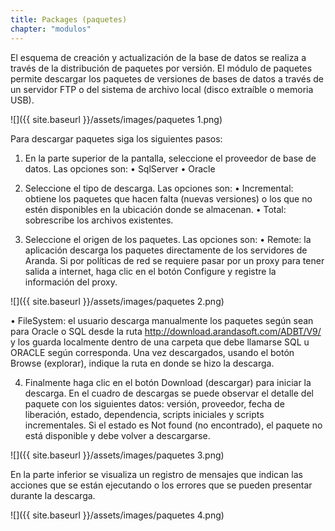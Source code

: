 ```yaml
---
title: Packages (paquetes)
chapter: "modulos"
---
```


El esquema de creación y actualización de la base de datos se realiza a través de la distribución de paquetes por versión. El módulo de paquetes permite descargar los paquetes de versiones de bases de datos a través de un servidor FTP o del sistema de archivo local (disco extraíble o memoria USB).

![]({{ site.baseurl }}/assets/images/paquetes 1.png)


Para descargar paquetes siga los siguientes pasos:

1. En la parte superior de la pantalla, seleccione el proveedor de base de datos. Las opciones son:
   •	SqlServer
   •	Oracle

2.	Seleccione el tipo de descarga. Las opciones son:
   •	Incremental: obtiene los paquetes que hacen falta (nuevas versiones) o los que no estén disponibles en la ubicación donde se almacenan.
   •	Total: sobrescribe los archivos existentes.

3.	Seleccione el origen de los paquetes. Las opciones son:
   •	Remote: la aplicación descarga los paquetes directamente de los servidores de Aranda. Si por políticas de red se requiere pasar por un proxy para tener salida a internet, haga clic en el botón Configure y registre la información del proxy.

![]({{ site.baseurl }}/assets/images/paquetes 2.png)

   •	FileSystem: el usuario descarga manualmente los paquetes según sean para Oracle o SQL desde la ruta http://download.arandasoft.com/ADBT/V9/ y los guarda localmente dentro de una carpeta que debe llamarse SQL u ORACLE según corresponda.
Una vez descargados, usando el botón Browse (explorar), indique la ruta en donde se hizo la descarga.

4.	Finalmente haga clic en el botón Download (descargar) para iniciar la descarga.
En el cuadro de descargas se puede observar el detalle del paquete con los siguientes datos: versión, proveedor, fecha de liberación, estado, dependencia, scripts iniciales y scripts incrementales. Si el estado es Not found (no encontrado), el paquete no está disponible y debe volver a descargarse.

![]({{ site.baseurl }}/assets/images/paquetes 3.png)

En la parte inferior se visualiza un registro de mensajes que indican las acciones que se están ejecutando o los errores que se pueden presentar durante la descarga.

![]({{ site.baseurl }}/assets/images/paquetes 4.png)
